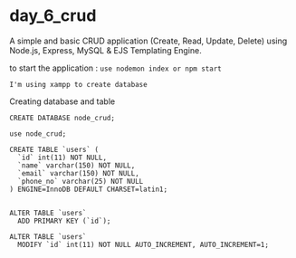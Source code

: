 # day_6_crud

A simple and basic CRUD application (Create, Read, Update, Delete) using Node.js, Express, MySQL & EJS Templating Engine.

to start the application :
```use nodemon index or npm start```

``` I'm using xampp to create database ```

Creating database and table

```
CREATE DATABASE node_crud;

use node_crud;

CREATE TABLE `users` (
  `id` int(11) NOT NULL,
  `name` varchar(150) NOT NULL,
  `email` varchar(150) NOT NULL,
  `phone_no` varchar(25) NOT NULL
) ENGINE=InnoDB DEFAULT CHARSET=latin1;
 
 
ALTER TABLE `users`
  ADD PRIMARY KEY (`id`);
 
ALTER TABLE `users`
  MODIFY `id` int(11) NOT NULL AUTO_INCREMENT, AUTO_INCREMENT=1;
```
